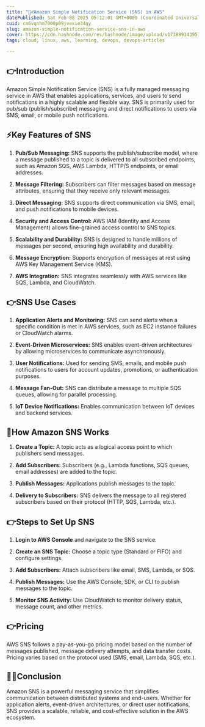 ```yaml
---
title: "🤷‍♂️Amazon Simple Notification Service (SNS) in AWS"
datePublished: Sat Feb 08 2025 05:12:01 GMT+0000 (Coordinated Universal Time)
cuid: cm6vqnhm7000p09jvexie34gy
slug: amazon-simple-notification-service-sns-in-aws
cover: https://cdn.hashnode.com/res/hashnode/image/upload/v1738991439511/88680642-5190-4157-bdb9-c10d7a56b918.jpeg
tags: cloud, linux, aws, learning, devops, devops-articles

---
```


## 👉Introduction

Amazon Simple Notification Service (SNS) is a fully managed messaging service in AWS that enables applications, services, and users to send notifications in a highly scalable and flexible way. SNS is primarily used for pub/sub (publish/subscribe) messaging and direct notifications to users via SMS, email, or mobile push notifications.

## ⚡Key Features of SNS

1. **Pub/Sub Messaging:** SNS supports the publish/subscribe model, where a message published to a topic is delivered to all subscribed endpoints, such as Amazon SQS, AWS Lambda, HTTP/S endpoints, or email addresses.
    
2. **Message Filtering:** Subscribers can filter messages based on message attributes, ensuring that they receive only relevant messages.
    
3. **Direct Messaging:** SNS supports direct communication via SMS, email, and push notifications to mobile devices.
    
4. **Security and Access Control:** AWS IAM (Identity and Access Management) allows fine-grained access control to SNS topics.
    
5. **Scalability and Durability:** SNS is designed to handle millions of messages per second, ensuring high availability and durability.
    
6. **Message Encryption:** Supports encryption of messages at rest using AWS Key Management Service (KMS).
    
7. **AWS Integration:** SNS integrates seamlessly with AWS services like SQS, Lambda, and CloudWatch.
    

## 👉SNS Use Cases

1. **Application Alerts and Monitoring:** SNS can send alerts when a specific condition is met in AWS services, such as EC2 instance failures or CloudWatch alarms.
    
2. **Event-Driven Microservices:** SNS enables event-driven architectures by allowing microservices to communicate asynchronously.
    
3. **User Notifications:** Used for sending SMS, emails, and mobile push notifications to users for account updates, promotions, or authentication purposes.
    
4. **Message Fan-Out:** SNS can distribute a message to multiple SQS queues, allowing for parallel processing.
    
5. **IoT Device Notifications:** Enables communication between IoT devices and backend services.
    

## 🤔How Amazon SNS Works

1. **Create a Topic:** A topic acts as a logical access point to which publishers send messages.
    
2. **Add Subscribers:** Subscribers (e.g., Lambda functions, SQS queues, email addresses) are added to the topic.
    
3. **Publish Messages:** Applications publish messages to the topic.
    
4. **Delivery to Subscribers:** SNS delivers the message to all registered subscribers based on their protocol (HTTP, SQS, Lambda, etc.).
    

## 👉Steps to Set Up SNS

1. **Login to AWS Console** and navigate to the SNS service.
    
2. **Create an SNS Topic:** Choose a topic type (Standard or FIFO) and configure settings.
    
3. **Add Subscribers:** Attach subscribers like email, SMS, Lambda, or SQS.
    
4. **Publish Messages:** Use the AWS Console, SDK, or CLI to publish messages to the topic.
    
5. **Monitor SNS Activity:** Use CloudWatch to monitor delivery status, message count, and other metrics.
    

## 👉Pricing

AWS SNS follows a pay-as-you-go pricing model based on the number of messages published, message delivery attempts, and data transfer costs. Pricing varies based on the protocol used (SMS, email, Lambda, SQS, etc.).

## 🤷‍♂️Conclusion

Amazon SNS is a powerful messaging service that simplifies communication between distributed systems and end-users. Whether for application alerts, event-driven architectures, or direct user notifications, SNS provides a scalable, reliable, and cost-effective solution in the AWS ecosystem.